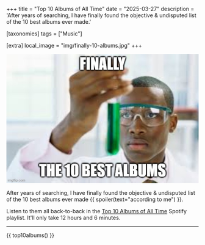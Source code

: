 +++
title = "Top 10 Albums of All Time"
date = "2025-03-27"
description = 'After years of searching, I have finally found the objective & undisputed list of the 10 best albums ever made.'

[taxonomies]
tags = ["Music"]

[extra]
local_image = "img/finally-10-albums.jpg"
+++

![finally, the 10 best albums](/img/finally-10-albums.jpg)

After years of searching, I have finally found the objective & undisputed list of the 10 best albums ever made {{ spoiler(text="according to me") }}.

Listen to them all back-to-back in the [Top 10 Albums of All Time](https://open.spotify.com/playlist/07JRBdNwXCANN3CZB8LHyD) Spotify playlist. It'll only take 12 hours and 6 minutes.

---

{{ top10albums() }}

